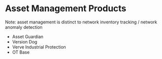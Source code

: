 # Asset Management Products
Note: asset management is distinct to network inventory tracking / network anomaly detection

* Asset Guardian
* Version Dog
* Verve Industrial Protection
* OT Base

